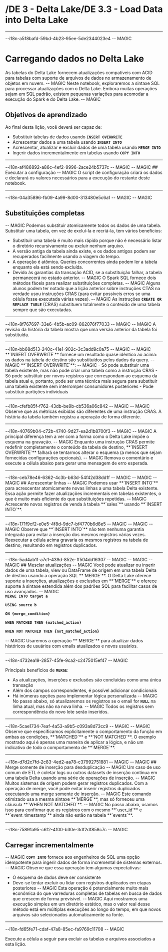 # /DE 3 - Delta Lake/DE 3.3 - Load Data into Delta Lake
<hr>--i18n-a518bafd-59bd-4b23-95ee-5de2344023e4
-- MAGIC
 
# Carregando dados no Delta Lake
As tabelas do Delta Lake fornecem atualizações compatíveis com ACID para tabelas com suporte de arquivos de dados no armazenamento de objetos em nuvem.
-- MAGIC
Neste notebook, exploraremos a sintaxe SQL para processar atualizações com o Delta Lake. Embora muitas operações sejam em SQL padrão, existem pequenas variações para acomodar a execução do Spark e do Delta Lake.
-- MAGIC
## Objetivos de aprendizado
Ao final desta lição, você deverá ser capaz de:
- Substituir tabelas de dados usando **`INSERT OVERWRITE`**
- Acrescentar dados a uma tabela usando **`INSERT INTO`**
- Acrescentar, atualizar e excluir dados de uma tabela usando **`MERGE INTO`**
- Ingerir dados incrementalmente em tabelas usando **`COPY INTO`**

<hr>--i18n-af486892-a86c-4ef2-9996-2ace24b5737c
-- MAGIC
-- MAGIC
## Executar a configuração
-- MAGIC
O script de configuração criará os dados e declarará os valores necessários para a execução do restante deste notebook.

<hr>--i18n-04a35896-fb09-4a99-8d00-313480e5c6a1
-- MAGIC
-- MAGIC
 
## Substituições completas
-- MAGIC
Podemos substituir atomicamente todos os dados de uma tabela. Substituir uma tabela, em vez de excluí-la e recriá-la, tem vários benefícios:
- Substituir uma tabela é muito mais rápido porque não é necessário listar o diretório recursivamente ou excluir nenhum arquivo.
- A versão antiga da tabela ainda existe, e os dados antigos podem ser recuperados facilmente usando a viagem do tempo.
- A operação é atômica. Queries concorrentes ainda podem ler a tabela enquanto ela está sendo excluída.
- Devido às garantias da transação ACID, se a substituição falhar, a tabela permanecerá no estado anterior.
-- MAGIC
O Spark SQL fornece dois métodos fáceis para realizar substituições completas.
-- MAGIC
Alguns alunos podem ter notado que a lição anterior sobre instruções CTAS na verdade usou instruções CRAS (para evitar possíveis erros se uma célula fosse executada várias vezes).
-- MAGIC
As instruções **`CREATE OR REPLACE TABLE`** (CRAS) substituem totalmente o conteúdo de uma tabela sempre que são executadas.

<hr>--i18n-8f767697-33e6-4b5b-ac09-862076f77033
-- MAGIC
-- MAGIC
A revisão da história da tabela mostra que uma versão anterior da tabela foi substituída.

<hr>--i18n-bb68d513-240c-41e1-902c-3c3add9c0a75
-- MAGIC
-- MAGIC
**`INSERT OVERWRITE`** fornece um resultado quase idêntico ao acima: os dados na tabela de destino são substituídos pelos dados da query. 
-- MAGIC
**`INSERT OVERWRITE`**:
-- MAGIC
- Só pode substituir uma tabela existente, mas não pode criar uma tabela como a instrução CRAS
- Só pode substituir por novos registros que correspondam ao esquema da tabela atual e, portanto, pode ser uma técnica mais segura para substituir uma tabela existente sem interromper consumidores posteriores
- Pode substituir partições individuais

<hr>--i18n-cfefb85f-f762-43db-be9b-cb536a06c842
-- MAGIC
-- MAGIC
Observe que as métricas exibidas são diferentes de uma instrução CRAS. A história da tabela também registra a operação de forma diferente.

<hr>--i18n-40769b04-c72b-4740-9d27-ea2d1b8700f3
-- MAGIC
-- MAGIC
A principal diferença tem a ver com a forma como o Delta Lake impõe o esquema na gravação.
-- MAGIC
Enquanto uma instrução CRAS permite redefinir completamente o conteúdo da tabela de destino, **`INSERT OVERWRITE`** falhará se tentarmos alterar o esquema (a menos que sejam fornecidas configurações opcionais). 
-- MAGIC
Remova o comentário e execute a célula abaixo para gerar uma mensagem de erro esperada.

<hr>--i18n-ceb78e46-6362-4c3b-b63d-54f42d38dd1f
-- MAGIC
-- MAGIC
-- MAGIC
## Acrescentar linhas
-- MAGIC
Podemos usar **`INSERT INTO`** para acrescentar atomicamente novas linhas a uma tabela Delta existente. Essa ação permite fazer atualizações incrementais em tabelas existentes, o que é muito mais eficiente do que substituições repetidas.
-- MAGIC
Acrescente novos registros de venda à tabela **`sales`** usando **`INSERT INTO`**.

<hr>--i18n-171f9cf2-e0e5-4f8d-9dc7-bf4770b6d8e5
-- MAGIC
-- MAGIC
-- MAGIC
Observe que **`INSERT INTO`** não tem nenhuma garantia integrada para evitar a inserção dos mesmos registros várias vezes. Reexecutar a célula acima gravaria os mesmos registros na tabela de destino, resultando em registros duplicados.

<hr>--i18n-5ad4ab1f-a7c1-439d-852e-ff504dd16307
-- MAGIC
-- MAGIC
-- MAGIC
## Mesclar atualizações
-- MAGIC
Você pode atualizar ou inserir dados de uma tabela, view ou DataFrame de origem em uma tabela Delta de destino usando a operação SQL **`MERGE`**. O Delta Lake oferece suporte a inserções, atualizações e exclusões em **`MERGE`** e oferece suporte à sintaxe estendida além dos padrões SQL para facilitar casos de uso avançados.
-- MAGIC
<strong><code>
MERGE INTO target a<br/>
USING source b<br/>
ON {merge_condition}<br/>
WHEN MATCHED THEN {matched_action}<br/>
WHEN NOT MATCHED THEN {not_matched_action}<br/>
</code></strong>
-- MAGIC
Usaremos a operação **`MERGE`** para atualizar dados históricos de usuários com emails atualizados e novos usuários.

<hr>--i18n-4732ea19-2857-45fe-9ca2-c2475015ef47
-- MAGIC
 
Principais benefícios de **`MERGE`**:
* As atualizações, inserções e exclusões são concluídas como uma única transação
* Além dos campos correspondentes, é possível adicionar condicionais
* Há inúmeras opções para implementar lógica personalizada
-- MAGIC
No passo abaixo, só atualizaremos os registros se o email for **`NULL`** na linha atual, mas não na nova linha. 
-- MAGIC
Todos os registros sem correspondência do novo lote serão inseridos.

<hr>--i18n-5cae1734-7eaf-4a53-a9b5-c093a8d73cc9
-- MAGIC
-- MAGIC
Observe que especificamos explicitamente o comportamento da função em ambas as condições, **`MATCHED`** e **`NOT MATCHED`**. O exemplo mostrado aqui é apenas uma maneira de aplicar a lógica, e não um indicativo de todo o comportamento de **`MERGE`**.

<hr>--i18n-d7d2c7fd-2c83-4ed2-aa78-c37992751881
-- MAGIC
-- MAGIC
## Merge somente de inserção para desduplicação
-- MAGIC
Um caso de uso comum de ETL é coletar logs ou outros datasets de inserção contínua em uma tabela Delta usando uma série de operações de inserção. 
-- MAGIC
Muitos sistemas de origem podem gerar registros duplicados. Com a operação de merge, você pode evitar inserir registros duplicados executando uma merge somente de inserção.
-- MAGIC
Este comando otimizado usa a mesma sintaxe **`MERGE`**, mas só forneceu uma cláusula **`WHEN NOT MATCHED`**.
-- MAGIC
No passo abaixo, usamos isso para confirmar que os registros com o mesmo **`user_id`** e **`event_timestamp`** ainda não estão na tabela **`events`**.

<hr>--i18n-75891a95-c6f2-4f00-b30e-3df2df858c7c
-- MAGIC
 
## Carregar incrementalmente
-- MAGIC
**`COPY INTO`** fornece aos engenheiros de SQL uma opção idempotente para ingerir dados de forma incremental de sistemas externos.
-- MAGIC
Observe que essa operação tem algumas expectativas:
- O esquema de dados deve ser consistente
- Deve-se tentar excluir ou lidar com registros duplicados em etapas posteriores
-- MAGIC
Esta operação é potencialmente muito mais econômica do que varreduras completas de tabelas em busca de dados que crescem de forma previsível.
-- MAGIC
Aqui mostramos uma execução simples em um diretório estático, mas o valor real desse método está em múltiplas execuções ao longo do tempo, em que novos arquivos são selecionados automaticamente na fonte.

<hr>--i18n-fd65fe71-cdaf-47a8-85ec-fa9769c11708
-- MAGIC
 
Execute a célula a seguir para excluir as tabelas e arquivos associados a esta lição.

